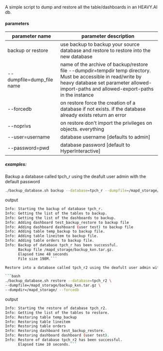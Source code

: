 A simple script to dump and restore all the table/dashboards in an HEAVY.AI db.

#### parameters

|  parameter name |parameter description|
| ------------ | ------------ |
|  backup or restore | use backup to backup your source database and restore to restore into the new database   |
|  --dumpfile=dump_file name | name of the archive of backup/restore file --dumpdir=tempdir temp directory. Must be accessible in read/write by heavy database set parameter allowed-import-paths and allowed-export-paths in the instance   |
|--forcedb | on restore force the creation of a database if not exists. if the database already exists return an error |
|  --noprivs| on restore don't import the privileges on objects. everything|
| --user=username|database username [defaults to admin]  |
|--password=pwd |database password [default to HyperInteractive] |

##### examples:

Backup a database called tpch_r using the deafult user admin with the default password

```bash
./backup_database.sh backup --database=tpch_r --dumpfile=/mapd_storage/
```
output
```bash
Info: Starting the backup of database tpch_r.
Info: Getting the list of the tables to backup.
Info: Getting the list of the dashboards to backup.
Info: Adding dashboard test_backup_restore to backup file
Info: Adding dashboard dashboard (user test) to backup file
Info: Adding table temp_backup to backup file.
Info: Adding table lineitem to backup file.
Info: Adding table orders to backup file.
Info: Backup of database tpch_r has been successful.
      Backup file /mapd_storage/backup_kxn.tar.gz.
      Elapsed time 48 seconds
      File size 198M.```

Restore into a database called tpch_r2 using the deafult user admin with the default password forcing the databse creation.

```bash
./backup_database.sh restore --database=tpch_r2 \
--dumpfile=/mapd_storage/backup_kxn.tar.gz \
--dumpdir=/mapd_storage/ --forcedb
```
output
```bash
Info: Starting the restore of database tpch_r2.
Info: Getting the list of the tables to restore.
Info: Restoring table temp_backup
Info: Restoring table lineitem
Info: Restoring table orders
Info: Restoring dashboard test_backup_restore.
Info: Restoring dashboard dashboard (user test).
Info: Restore of database tpch_r2 has been successful.
      Elapsed time 10 seconds.```
      


